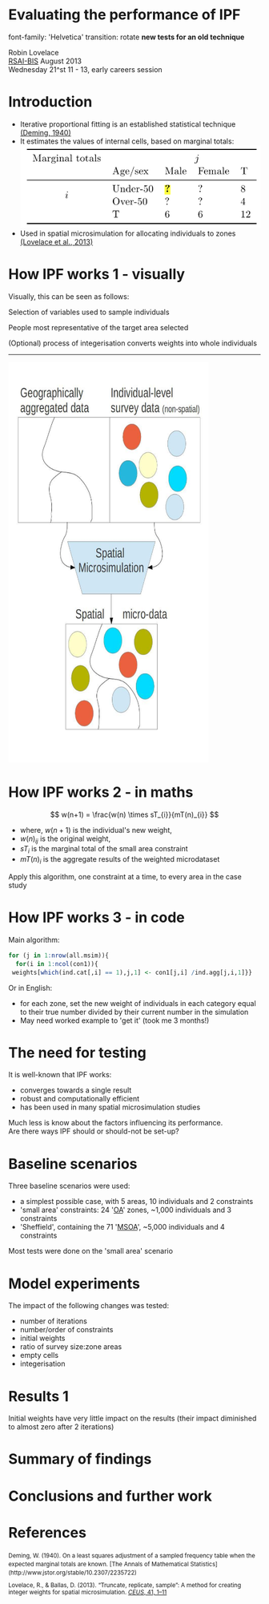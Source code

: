 Evaluating the performance of IPF 
========================================================
font-family: 'Helvetica'
transition: rotate
<large> **new tests for an old technique** </large>

Robin Lovelace   
[RSAI-BIS](http://www.rsai-bis.org/) August 2013  
Wednesday 21^st  11 - 13, early careers session


Introduction
========================================================


- Iterative proportional fitting is an established statistical technique [(Deming, 1940)](http://www.jstor.org/stable/10.2307/2235722)
- It estimates the values of internal cells, based on marginal totals:    
![Marginal totals table](figure/t2.png)
- Used in spatial microsimulation for allocating individuals to zones [(Lovelace et al., 2013)]( http://dx.doi.org/10.1016/j.compenvurbsys.2013.03.004)

How IPF works 1 - visually
========================================================
Visually, this can be seen as follows:

Selection of variables used to sample individuals

People most representative of the target area selected

(Optional) process of integerisation converts weights into whole individuals

------------------------
  <img src="figure/schematic.jpg" height="800px" width="400px" />

How IPF works 2 - in maths
========================================================
$$
w(n+1) = \frac{w(n) \times sT_{i}}{mT(n)_{i}}
$$

- where, $w(n+1)$ is the individual's new weight,
- $w(n)_{ij}$ is the original weight, 
- $sT_{i}$ is the marginal total of the small area constraint
- $mT(n)_{i}$ is the aggregate results of the weighted microdataset

Apply this algorithm, one constraint at a time, to every area in the case study

How IPF works 3 - in code
=================================================
Main algorithm:  

```r
for (j in 1:nrow(all.msim)){
  for(i in 1:ncol(con1)){
 weights[which(ind.cat[,i] == 1),j,1] <- con1[j,i] /ind.agg[j,i,1]}}
```

Or in English:
- for each zone, set the new weight of individuals in each category equal to their true number divided by their current number in the simulation
- May need worked example to 'get it' (took me 3 months!)

The need for testing
============================================
It is well-known that IPF works:
- converges towards a single result
- robust and computationally efficient
- has been used in many spatial microsimulation studies

Much less is know about the factors influencing its performance.  
Are there ways IPF should or should-not be set-up?

Baseline scenarios
===================================
Three baseline scenarios were used:
- a simplest possible case, with 5 areas, 10 individuals and 2 constraints
- 'small area' constraints: 24 '[OA](http://www.ons.gov.uk/ons/guide-method/geography/beginner-s-guide/census/output-area--oas-/index.html)' zones, ~1,000 individuals and 3 constraints
- 'Sheffield', containing the 71 '[MSOA](http://www.ons.gov.uk/ons/guide-method/geography/beginner-s-guide/census/super-output-areas--soas-/index.html)', ~5,000 individuals and 4 constraints

Most tests were done on the 'small area' scenario

Model experiments
=====================================
The impact of the following changes was tested:
- number of iterations
- number/order of constraints
- initial weights
- ratio of survey size:zone areas
- empty cells
- integerisation

Results 1
=======================================
Initial weights have very little impact on the results
(their impact diminished to almost zero after 2 iterations)



Summary of findings
=======================================



Conclusions and further work
======================================

References
========================================
<small>
Deming, W. (1940). On a least squares adjustment of a sampled frequency table when the expected marginal totals are known. [The Annals of Mathematical Statistics](http://www.jstor.org/stable/10.2307/2235722) 

Lovelace, R., & Ballas, D. (2013). “Truncate, replicate, sample”: A method for creating integer weights for spatial microsimulation. [*CEUS*, 41, 1–11](doi:http://dx.doi.org/10.1016/j.compenvurbsys.2013.03.004)

</small>

